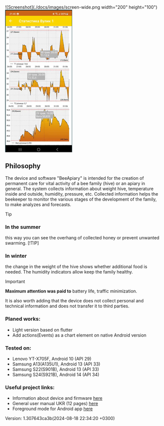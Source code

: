 ![Screenshot](./docs/images/screen-wide.png width="200" height="100") ![Screenshot](./docs/images/screen-wide1.png)

## Philosophy
 The device and software "BeeApiary" is intended for the creation of permanent care for vital activity of a bee family (hive) or an apiary in general. The system collects information about weight hive, temperature inside and outside, humidity, pressure, etc. Collected information helps the beekeeper to monitor the various stages of the development of the family, to make analyzes and forecasts. 
> [!TIP] 
> ### In the summer 
> this way you can see the overhang of collected honey or prevent unwanted swarming.
> [!TIP]
> ### In winter
> the change in the weight of the hive shows whether additional food is needed. The humidity indicators allow keep the family healthy.

> [!IMPORTANT]
> **Maximum attention was paid to**
> battery life,
> traffic minimization.

It is also worth adding that the device does not collect personal and technical information and does not transfer it to third parties.

### Planed works:
 - Light version based on flutter
 - Add actions(Events) as a chart element on native Android version

### Tested on:
 - Lenovo YT-X705F, Android 10 (API 29)
 - Samsung A13(A135U1), Android 13 (API 33)
 - Samsung S22(S901B), Android 13 (API 33) 
 - Samsung S24(S921B), Android 14 (API 34)
   
### Useful project links:
 - Information about device and firmware [here](https://github.com/Ivan-Bdgilko/Hive_Controller)
 - General user manual UKR (12 pages) [here](https://github.com/Ivan-Bdgilko/Apiary_Docs/blob/main/Manual%20User.pdf)
 - Foreground mode for Android app [here](https://express.ms/faq/background-work-fix)

Version: 1.307643ca3b(2024-08-18 22:34:20 +0300)
